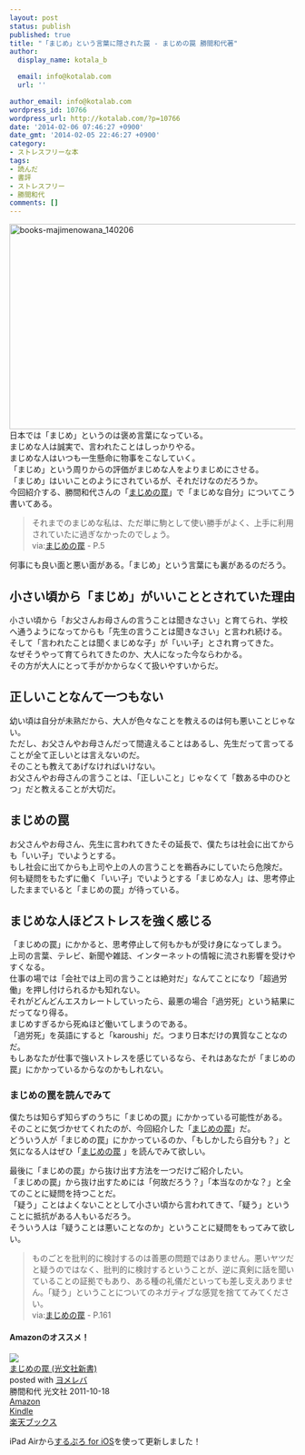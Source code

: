 ```yaml
---
layout: post
status: publish
published: true
title: "「まじめ」という言葉に隠された罠 - まじめの罠 勝間和代著"
author:
  display_name: kotala_b

  email: info@kotalab.com
  url: ''

author_email: info@kotalab.com
wordpress_id: 10766
wordpress_url: http://kotalab.com/?p=10766
date: '2014-02-06 07:46:27 +0900'
date_gmt: '2014-02-05 22:46:27 +0900'
category:
- ストレスフリーな本
tags:
- 読んだ
- 書評
- ストレスフリー
- 勝間和代
comments: []
---
```

<p><img src="http://kotalab.com/wp-content/uploads/books-majimenowana_140206-546x361.jpg" alt="books-majimenowana_140206" width="546" height="361" class="alignnone size-large wp-image-10787" /><br />
日本では「まじめ」というのは褒め言葉になっている。<br />
まじめな人は誠実で、言われたことはしっかりやる。<br />
まじめな人はいつも一生懸命に物事をこなしていく。<br />
「まじめ」という周りからの評価がまじめな人をよりまじめにさせる。<br />
「まじめ」はいいことのようにされているが、それだけなのだろうか。<br />
今回紹介する、勝間和代さんの「<a href="http://www.amazon.co.jp/exec/obidos/asin/4334036465/same-22/" rel="nofollow" target="_blank">まじめの罠</a>」で「まじめな自分」についてこう書いてある。</p>
<blockquote><p>それまでのまじめな私は、ただ単に駒として使い勝手がよく、上手に利用されていたに過ぎなかったのでしょう。<br />
via:<a href="http://www.amazon.co.jp/exec/obidos/asin/4334036465/same-22/" rel="nofollow" target="_blank">まじめの罠</a> - P.5</p></blockquote>
<p>何事にも良い面と悪い面がある。「まじめ」という言葉にも裏があるのだろう。<br />
<!--more--></p>
<h2>小さい頃から「まじめ」がいいこととされていた理由</h2>
<p>小さい頃から「お父さんお母さんの言うことは聞きなさい」と育てられ、学校へ通うようになってからも「先生の言うことは聞きなさい」と言われ続ける。<br />
そして「言われたことは聞くまじめな子」が「いい子」とされ育ってきた。<br />
なぜそうやって育てられてきたのか、大人になった今ならわかる。<br />
その方が大人にとって手がかからなくて扱いやすいからだ。</p>
<h2>正しいことなんて一つもない</h2>
<p>幼い頃は自分が未熟だから、大人が色々なことを教えるのは何も悪いことじゃない。<br />
ただし、お父さんやお母さんだって間違えることはあるし、先生だって言ってることが全て正しいとは言えないのだ。<br />
そのことも教えてあげなければいけない。<br />
お父さんやお母さんの言うことは、「正しいこと」じゃなくて「数ある中のひとつ」だと教えることが大切だ。</p>
<h2>まじめの罠</h2>
<p>お父さんやお母さん、先生に言われてきたその延長で、僕たちは社会に出てからも「いい子」でいようとする。<br />
もし社会に出てからも上司や上の人の言うことを鵜呑みにしていたら危険だ。<br />
何も疑問をもたずに働く「いい子」でいようとする「まじめな人」は、思考停止したままでいると「まじめの罠」が待っている。</p>
<h2>まじめな人ほどストレスを強く感じる</h2>
<p>「まじめの罠」にかかると、思考停止して何もかもが受け身になってしまう。<br />
上司の言葉、テレビ、新聞や雑誌、インターネットの情報に流され影響を受けやすくなる。<br />
仕事の場では「会社では上司の言うことは絶対だ」なんてことになり「超過労働」を押し付けられるかも知れない。<br />
それがどんどんエスカレートしていったら、最悪の場合「過労死」という結果にだってなり得る。<br />
まじめすぎるから死ぬほど働いてしまうのである。<br />
「過労死」を英語にすると「karoushi」だ。つまり日本だけの異質なことなのだ。<br />
もしあなたが仕事で強いストレスを感じているなら、それはあなたが「まじめの罠」にかかっているからなのかもしれない。</p>
<h3>まじめの罠を読んでみて</h3>
<p>僕たちは知らず知らずのうちに「まじめの罠」にかかっている可能性がある。<br />
そのことに気づかせてくれたのが、今回紹介した「<a href="http://www.amazon.co.jp/exec/obidos/asin/4334036465/same-22/" rel="nofollow" target="_blank">まじめの罠</a>」だ。<br />
どういう人が「まじめの罠」にかかっているのか、「もしかしたら自分も？」と気になる人はぜひ「<a href="http://www.amazon.co.jp/exec/obidos/asin/4334036465/same-22/" rel="nofollow" target="_blank">まじめの罠</a> 」を読んでみて欲しい。</p>
<p>最後に「まじめの罠」から抜け出す方法を一つだけご紹介したい。<br />
「まじめの罠」から抜け出すためには「何故だろう？」「本当なのかな？」と全てのことに疑問を持つことだ。<br />
「疑う」ことはよくないこととして小さい頃から言われてきて、「疑う」ということに抵抗がある人もいるだろう。<br />
そういう人は「疑うことは悪いことなのか」ということに疑問をもってみて欲しい。</p>
<blockquote><p>ものごとを批判的に検討するのは善悪の問題ではありません。悪いヤツだと疑うのではなく、批判的に検討するということが、逆に真剣に話を聞いていることの証拠でもあり、ある種の礼儀だといっても差し支えありません。「疑う」ということについてのネガティブな感覚を捨ててみてください。<br />
via:<a href="http://www.amazon.co.jp/exec/obidos/asin/4334036465/same-22/" rel="nofollow" target="_blank">まじめの罠</a> - P.161</p></blockquote>
<h4 class="aam">Amazonのオススメ！</h4>
<div class="booklink-box">
<div class="booklink-image"><a href="http://www.amazon.co.jp/exec/obidos/asin/4334036465/same-22/" rel="nofollow" target="_blank"><img src="http://ecx.images-amazon.com/images/I/3172XPhPpvL._SL160_.jpg" style="border: none;" /></a></div>
<div class="booklink-info">
<div class="booklink-name"><a href="http://www.amazon.co.jp/exec/obidos/asin/4334036465/same-22/" rel="nofollow" target="_blank">まじめの罠 (光文社新書)</a>
<div class="booklink-powered-date">posted with <a href="http://yomereba.com" rel="nofollow" target="_blank">ヨメレバ</a></div>
</div>
<div class="booklink-detail">勝間和代 光文社 2011-10-18    </div>
<div class="booklink-link2">
<div class="shoplinkamazon"><a href="http://www.amazon.co.jp/exec/obidos/asin/4334036465/same-22/" rel="nofollow" target="_blank" title="アマゾン" >Amazon</a></div>
<div class="shoplinkkindle"><a href="http://www.amazon.co.jp/exec/obidos/ASIN/B009KZ43FY/same-22/" rel="nofollow" target="_blank" >Kindle</a></div>
<div class="shoplinkrakuten"><a href="http://c.af.moshimo.com/af/c/click?a_id=374941&p_id=56&pc_id=56&pl_id=637&s_v=b5Rz2P0601xu&url=http%3A%2F%2Fbooks.rakuten.co.jp%2Frb%2F11408297%2F" rel="nofollow" target="_blank" title="楽天ブックス" >楽天ブックス</a></div>
</p></div>
</div>
<div class="booklink-footer"></div>
</div>
<p>iPad Airから<a href="https://itunes.apple.com/jp/app/surupuro-for-ios-buroguedita/id436676299?mt=8&uo=4&at=10l4yU" rel="nofollow" target="_blank">するぷろ for iOS</a>を使って更新しました！</p>

